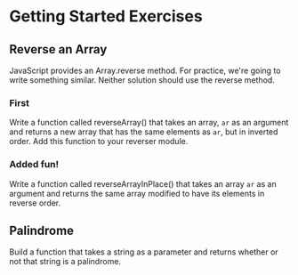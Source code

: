 # Getting Started Exercises

<!--Use the js-playground to write the code in these exercises. You will need to create modules in the src/ directory for your solutions to the exercises.-->

## Reverse an Array

JavaScript provides an Array.reverse method. For practice, we're going to write something similar. Neither solution should use the reverse method.

<!--Create a module in src/ called reverser.js. This file should export a JS object with methods that are the functions defined in the exercises.-->

### First

Write a function called reverseArray() that takes an array, `ar` as an argument and returns a new array that has the same elements as `ar`, but in inverted order. Add this function to your reverser module.

### Added fun!

Write a function called reverseArrayInPlace() that takes an array `ar` as an argument and returns the same array modified to have its elements in reverse order.

## Palindrome

Build a function that takes a string as a parameter and returns whether or not that string is a palindrome.
